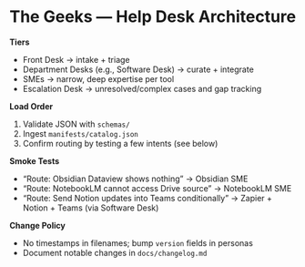 # The Geeks — Help Desk Architecture

**Tiers**
- Front Desk → intake + triage
- Department Desks (e.g., Software Desk) → curate + integrate
- SMEs → narrow, deep expertise per tool
- Escalation Desk → unresolved/complex cases and gap tracking

**Load Order**
1. Validate JSON with `schemas/`
2. Ingest `manifests/catalog.json`
3. Confirm routing by testing a few intents (see below)

**Smoke Tests**
- “Route: Obsidian Dataview shows nothing” → Obsidian SME
- “Route: NotebookLM cannot access Drive source” → NotebookLM SME
- “Route: Send Notion updates into Teams conditionally” → Zapier + Notion + Teams (via Software Desk)

**Change Policy**
- No timestamps in filenames; bump `version` fields in personas
- Document notable changes in `docs/changelog.md`
